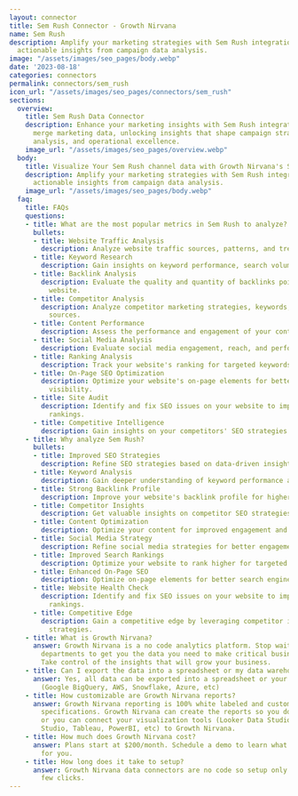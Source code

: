 ```yaml
---
layout: connector
title: Sem Rush Connector - Growth Nirvana
name: Sem Rush
description: Amplify your marketing strategies with Sem Rush integration, gaining
  actionable insights from campaign data analysis.
image: "/assets/images/seo_pages/body.webp"
date: '2023-08-18'
categories: connectors
permalink: connectors/sem_rush
icon_url: "/assets/images/seo_pages/connectors/sem_rush"
sections:
  overview:
    title: Sem Rush Data Connector
    description: Enhance your marketing insights with Sem Rush integration. Seamlessly
      merge marketing data, unlocking insights that shape campaign strategies, lead
      analysis, and operational excellence.
    image_url: "/assets/images/seo_pages/overview.webp"
  body:
    title: Visualize Your Sem Rush channel data with Growth Nirvana's Sem Rush Connector
    description: Amplify your marketing strategies with Sem Rush integration, gaining
      actionable insights from campaign data analysis.
    image_url: "/assets/images/seo_pages/body.webp"
  faq:
    title: FAQs
    questions:
    - title: What are the most popular metrics in Sem Rush to analyze?
      bullets:
      - title: Website Traffic Analysis
        description: Analyze website traffic sources, patterns, and trends.
      - title: Keyword Research
        description: Gain insights on keyword performance, search volume, and competition.
      - title: Backlink Analysis
        description: Evaluate the quality and quantity of backlinks pointing to your
          website.
      - title: Competitor Analysis
        description: Analyze competitor marketing strategies, keywords, and traffic
          sources.
      - title: Content Performance
        description: Assess the performance and engagement of your content.
      - title: Social Media Analysis
        description: Evaluate social media engagement, reach, and performance.
      - title: Ranking Analysis
        description: Track your website's ranking for targeted keywords.
      - title: On-Page SEO Optimization
        description: Optimize your website's on-page elements for better search engine
          visibility.
      - title: Site Audit
        description: Identify and fix SEO issues on your website to improve search
          rankings.
      - title: Competitive Intelligence
        description: Gain insights on your competitors' SEO strategies and performance.
    - title: Why analyze Sem Rush?
      bullets:
      - title: Improved SEO Strategies
        description: Refine SEO strategies based on data-driven insights.
      - title: Keyword Analysis
        description: Gain deeper understanding of keyword performance and opportunities.
      - title: Strong Backlink Profile
        description: Improve your website's backlink profile for higher search rankings.
      - title: Competitor Insights
        description: Get valuable insights on competitor SEO strategies and tactics.
      - title: Content Optimization
        description: Optimize your content for improved engagement and search visibility.
      - title: Social Media Strategy
        description: Refine social media strategies for better engagement and reach.
      - title: Improved Search Rankings
        description: Optimize your website to rank higher for targeted keywords.
      - title: Enhanced On-Page SEO
        description: Optimize on-page elements for better search engine visibility.
      - title: Website Health Check
        description: Identify and fix SEO issues on your website to improve search
          rankings.
      - title: Competitive Edge
        description: Gain a competitive edge by leveraging competitor insights and
          strategies.
    - title: What is Growth Nirvana?
      answer: Growth Nirvana is a no code analytics platform. Stop waiting for other
        departments to get you the data you need to make critical business decisions.
        Take control of the insights that will grow your business.
    - title: Can I export the data into a spreadsheet or my data warehouse?
      answer: Yes, all data can be exported into a spreadsheet or your data warehouse
        (Google BigQuery, AWS, Snowflake, Azure, etc)
    - title: How customizable are Growth Nirvana reports?
      answer: Growth Nirvana reporting is 100% white labeled and customized to your
        specifications. Growth Nirvana can create the reports so you don’t have to
        or you can connect your visualization tools (Looker Data Studio/Google Data
        Studio, Tableau, PowerBI, etc) to Growth Nirvana.
    - title: How much does Growth Nirvana cost?
      answer: Plans start at $200/month. Schedule a demo to learn what plan is best
        for you.
    - title: How long does it take to setup?
      answer: Growth Nirvana data connectors are no code so setup only requires a
        few clicks.
---
```

